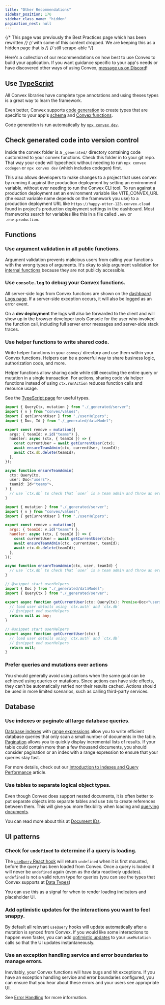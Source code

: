 ```yaml
---
title: "Other Recommendations"
sidebar_position: 170
sidebar_class_name: "hidden"
pagination_next: null
---
```






{/* This page was previously the Best Practices page which has been rewritten */}
{/* with some of this content dropped. We are keeping this as a hidden page that is */}
{/* still scrape-able */}

Here's a collection of our recommendations on how best to use Convex to build
your application. If you want guidance specific to your app's needs or have
discovered other ways of using Convex,
[message us on Discord](https://convex.dev/community)!

## Use [TypeScript](/understanding/best-practices/typescript.mdx)

All Convex libraries have complete type annotations and using theses types is a
great way to learn the framework.

Even better, Convex supports [code generation](/generated-api/) to create types
that are specific to your app's [schema](/database/schemas.mdx) and
[Convex functions](/functions.mdx).

Code generation is run automatically by
[`npx convex dev`](/cli.md#run-the-convex-dev-server).

## Check generated code into version control

Inside the convex folder is a `_generated/` directory containing code customized
to your convex functions. Check this folder in to your git repo. That way your
code will typecheck without needing to run `npx convex codegen` or
`npx convex dev` (which includes codegen) first.

This also allows developers to make changes to a project that uses convex by
running it against the production deployment by setting an environment variable,
without ever needing to run the Convex CLI tool. To run against a production
deployment set an environment variable like VITE_CONVEX_URL (the exact variable
name depends on the framework you use) to a production deployment URL like
`https://happy-otter-123.convex.cloud` found in project's production deployment
settings in the dashboard. Most frameworks search for variables like this in a
file called `.env` or `.env.production`.

## Functions

### Use [argument validation](/functions/validation.mdx) in all public functions.

Argument validation prevents malicious users from calling your functions with
the wrong types of arguments. It's okay to skip argument validation for
[internal functions](/functions/internal-functions.mdx) because they are not
publicly accessible.

### Use `console.log` to debug your Convex functions.

All server-side logs from Convex functions are shown on the
[dashboard Logs page](/dashboard/deployments/logs.md). If a server-side
exception occurs, it will also be logged as an error event.

On a **dev deployment** the logs will also be forwarded to the client and will
show up in the browser developer tools Console for the user who invoked the
function call, including full server error messages and server-side stack
traces.

### Use helper functions to write shared code.

Write helper functions in your `convex/` directory and use them within your
Convex functions. Helpers can be a powerful way to share business logic,
authorization code, and more.

Helper functions allow sharing code while still executing the entire query or
mutation in a single transaction. For actions, sharing code via helper functions
instead of using `ctx.runAction` reduces function calls and resource usage.

See the [TypeScript page](/understanding/best-practices/typescript.mdx) for
useful types.


```ts
import { QueryCtx, mutation } from "./_generated/server";
import { v } from "convex/values";
import { getCurrentUser } from "./userHelpers";
import { Doc, Id } from "./_generated/dataModel";

export const remove = mutation({
  args: { teamId: v.id("teams") },
  handler: async (ctx, { teamId }) => {
    const currentUser = await getCurrentUser(ctx);
    await ensureTeamAdmin(ctx, currentUser, teamId);
    await ctx.db.delete(teamId);
  },
});

async function ensureTeamAdmin(
  ctx: QueryCtx,
  user: Doc<"users">,
  teamId: Id<"teams">,
) {
  // use `ctx.db` to check that `user` is a team admin and throw an error otherwise
}
```

```js
import { mutation } from "./_generated/server";
import { v } from "convex/values";
import { getCurrentUser } from "./userHelpers";

export const remove = mutation({
  args: { teamId: v.id("teams") },
  handler: async (ctx, { teamId }) => {
    const currentUser = await getCurrentUser(ctx);
    await ensureTeamAdmin(ctx, currentUser, teamId);
    await ctx.db.delete(teamId);
  },
});

async function ensureTeamAdmin(ctx, user, teamId) {
  // use `ctx.db` to check that `user` is a team admin and throw an error otherwise
}
```



```ts
// @snippet start userHelpers
import { Doc } from "./_generated/dataModel";
import { QueryCtx } from "./_generated/server";

export async function getCurrentUser(ctx: QueryCtx): Promise<Doc<"users">> {
  // load user details using `ctx.auth` and `ctx.db`
  // @snippet end userHelpers
  return null as any;
}
```

```js
// @snippet start userHelpers
export async function getCurrentUser(ctx) {
  // load user details using `ctx.auth` and `ctx.db`
  // @snippet end userHelpers
  return null;
}
```


### Prefer queries and mutations over actions

You should generally avoid using actions when the same goal can be achieved
using queries or mutations. Since actions can have side effects, they can't be
automatically retried nor their results cached. Actions should be used in more
limited scenarios, such as calling third-party services.

## Database

### Use indexes or paginate all large database queries.

[Database indexes](/database/reading-data/indexes/indexes.md) with
[range expressions](/database/reading-data/indexes/indexes.md#querying-documents-using-indexes)
allow you to write efficient database queries that only scan a small number of
documents in the table. [Pagination](/database/pagination.mdx) allows you to
quickly display incremental lists of results. If your table could contain more
than a few thousand documents, you should consider pagination or an index with a
range expression to ensure that your queries stay fast.

For more details, check out our
[Introduction to Indexes and Query Performance](/database/reading-data/indexes/indexes-and-query-perf.md)
article.

### Use tables to separate logical object types.

Even though Convex does support nested documents, it is often better to put
separate objects into separate tables and use `Id`s to create references between
them. This will give you more flexibility when loading and
[querying documents](/database/reading-data/reading-data.mdx).

You can read more about this at [Document IDs](/database/document-ids.mdx).

## UI patterns

### Check for `undefined` to determine if a query is loading.

The [`useQuery` React hook](/api/modules/react#usequery) will return `undefined`
when it is first mounted, before the query has been loaded from Convex. Once a
query is loaded it will never be `undefined` again (even as the data reactively
updates). `undefined` is not a valid return type for queries (you can see the
types that Convex supports at [Data Types](/database/types.md))

You can use this as a signal for when to render loading indicators and
placeholder UI.

### Add optimistic updates for the interactions you want to feel snappy.

By default all relevant `useQuery` hooks will update automatically after a
mutation is synced from Convex. If you would like some interactions to happen
even faster, you can add
[optimistic updates](/client/react/optimistic-updates.mdx) to your `useMutation`
calls so that the UI updates instantaneously.

### Use an exception handling service and error boundaries to manage errors.

Inevitably, your Convex functions will have bugs and hit exceptions. If you have
an exception handling service and error boundaries configured, you can ensure
that you hear about these errors and your users see appropriate UI.

See [Error Handling](/functions/error-handling/error-handling.mdx) for more
information.

